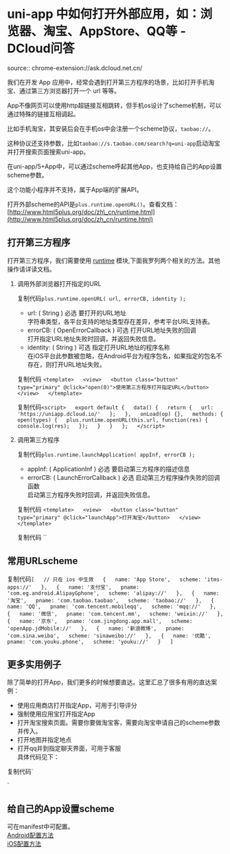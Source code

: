 # uni-app 中如何打开外部应用，如：浏览器、淘宝、AppStore、QQ等 - DCloud问答

source:: chrome-extension://ask.dcloud.net.cn/

我们在开发 App 应用中，经常会遇到打开第三方程序的场景，比如打开手机淘宝、通过第三方浏览器打开一个 url 等等。

App不像网页可以使用http超链接互相跳转，但手机os设计了scheme机制，可以通过特殊的链接互相调起。

比如手机淘宝，其安装后会在手机os中会注册一个scheme协议，`taobao://`。

这种协议还支持参数，比如`taobao://s.taobao.com/search?q=uni-app`启动淘宝并打开搜索页面搜索uni-app。

在uni-app/5+App中，可以通过scheme呼起其他App，也支持给自己的App设置scheme参数。

这个功能小程序并不支持，属于App端的扩展API。

打开外部scheme的API是`plus.runtime.openURL()`。查看文档：[http://www.html5plus.org/doc/zh\_cn/runtime.html](http://www.html5plus.org/doc/zh_cn/runtime.html)

## 打开第三方程序

打开第三方程序，我们需要使用 [runtime](http://www.html5plus.org/doc/zh_cn/runtime.html) 模块,下面我罗列两个相关的方法。其他操作请详读文档。

1.  调用外部浏览器打开指定的URL
    
    复制代码`plus.runtime.openURL( url, errorCB, identity );` 
    
    -   url: ( String ) 必选 要打开的URL地址  
        字符串类型，各平台支持的地址类型存在差异，参考平台URL支持表。
    -   errorCB: ( OpenErrorCallback ) 可选 打开URL地址失败的回调  
        打开指定URL地址失败时回调，并返回失败信息。
    -   identity: ( String ) 可选 指定打开URL地址的程序名称  
        在iOS平台此参数被忽略，在Android平台为程序包名，如果指定的包名不存在，则打开URL地址失败。
    
    复制代码 `<template>  
            <view>  
                <button class="button" type="primary" @click="open(0)">使用第三方程序打开指定URL</button>  
            </view>  
        </template>` 
    
    复制代码`<script>  
    export default {  
        data() {  
            return {  
                url: 'https://uniapp.dcloud.io/'  
            };  
        },  
        onLoad(op) {},  
        methods: {  
            open(types) {  
                    plus.runtime.openURL(this.url, function(res) {  
                        console.log(res);  
                    });  
            }  
        }  
    };  
    </script>` 
    
2.  调用第三方程序
    
    复制代码`plus.runtime.launchApplication( appInf, errorCB );` 
    
    -   appInf: ( ApplicationInf ) 必选 要启动第三方程序的描述信息
    -   errorCB: ( LaunchErrorCallback ) 必选 启动第三方程序操作失败的回调函数  
        启动第三方程序失败时回调，并返回失败信息。
    
    复制代码 `<template>  
            <view>  
                <button class="button" type="primary" @click="launchApp">打开淘宝</button>  
            </view>  
        </template>` 
    
    复制代码 `<script>  
    export default {  
        data() {  
            return {  
                url: 'https://uniapp.dcloud.io/'  
            };  
        },  
        onLoad(op) {},  
        methods: {  
            launchApp() {  
                let _this = this;  
                
                if (plus.os.name == 'Android') {  
                    plus.runtime.launchApplication(  
                        {  
                            pname: 'com.taobao.taobao'  
                        },  
                        function(e) {  
                            console.log('Open system default browser failed: ' + e.message);  
                        }  
                    );  
                } else if (plus.os.name == 'iOS') {  
                    plus.runtime.launchApplication({ action: 'taobao://' }, function(e) {  
                        console.log('Open system default browser failed: ' + e.message);  
                    });  
                }  
    
            }  
        }  
    };  
    </script>` 
    

## 常用URLscheme

复制代码`[  
    // 只在 ios 中生效  
    {  
        name: 'App Store',  
        scheme: 'itms-apps://'  
    },  
    {  
        name: '支付宝',  
        pname: 'com.eg.android.AlipayGphone',  
        scheme: 'alipay://'  
    },  
    {  
        name: '淘宝',  
        pname: 'com.taobao.taobao',  
        scheme: 'taobao://'  
    },  
    {  
        name: 'QQ',  
        pname: 'com.tencent.mobileqq',  
        scheme: 'mqq://'  
    },  
    {  
        name: '微信',  
        pname: 'com.tencent.mm',  
        scheme: 'weixin://'  
    },  
    {  
        name: '京东',  
        pname: 'com.jingdong.app.mall',  
        scheme: 'openApp.jdMobile://'  
    },  
    {  
        name: '新浪微博',  
        pname: 'com.sina.weibo',  
        scheme: 'sinaweibo://'  
    },  
    {  
        name: '优酷',  
        pname: 'com.youku.phone',  
        scheme: 'youku://'  
    }  
]` 

## 更多实用例子

除了简单的打开App，我们更多的时候想要直达。这里汇总了很多有用的直达案例：

-   使用应用商店打开指定App，可用于引导评分
-   强制使用应用宝打开指定App
-   打开淘宝搜索页面。需要你要做淘宝客，需要向淘宝申请自己的scheme参数并传入。
-   打开地图并指定地点
-   打开qq并到指定聊天界面，可用于客服  
    具体代码见下：

复制代码`<template>  
    <view>  
        <page-head title="通过scheme打开三方app示例"></page-head>  
        <button class="button" @click="openBrowser('https://uniapp.dcloud.io/h5')">使用浏览器打开指定URL</button>  
        <button class="button" @click="openMarket()">使用应用商店打开指定App</button>  
        <button class="button" @click="openMarket('com.tencent.android.qqdownloader')">强制使用应用宝打开指定App</button>  
        <button class="button" @click="openTaobao('taobao://s.taobao.com/search?q=uni-app')">打开淘宝搜索页面</button>  
        <button class="button" @click="openMap()">打开地图并指定地点</button>  
        <view class="uni-divider">  
            <view class="uni-divider__content">打开QQ</view>  
            <view class="uni-divider__line"></view>  
        </view>  
        <view class="uni-padding-wrap">  
            <form @submit="openQQ">  
                <view>  
                    <view class="uni-title">请输入聊天对象QQ号：</view>  
                    <view class="uni-list">  
                        <view class="uni-list-cell">  
                            <input class="uni-input" name="qqNum" type="number"/>  
                        </view>  
                    </view>  
                </view>  
                <view>  
                    <view class="uni-title">请选择QQ号类型：</view>  
                    <radio-group class="uni-flex" name="qqNumType">  
                        <label>  
                            <radio value="wpa" checked=""/>普通QQ号</label>  
                        <label>  
                            <radio value="crm" />营销QQ号(无需加好友直接聊天)</label>  
                    </radio-group>  
                </view>  
                <view class="uni-btn-v uni-common-mt">  
                    <button class="button" formType="submit">打开qq并到指定聊天界面</button>  
                </view>  
            </form>  
        </view>  
    </view>  
</template>  

<script> export default {  
    data() {  
        return {  

        };  
    },  
    methods: {  
        openBrowser(url){  
            plus.runtime.openURL(url)  
        },  
        openMarket(marketPackageName) {  
            var appurl;  
            if (plus.os.name=="Android") {  
                appurl = "market://details?id=io.dcloud.HelloH5"; 
            }  
            else{  
                appurl = "itms-apps://itunes.apple.com/cn/app/hello-uni-app/id1417078253?mt=8";  
            }  
            if (typeof(marketPackageName)=="undefined") {  
                plus.runtime.openURL(appurl, function(res) {  
                    console.log(res);  
                });  
            } else{
                if (plus.os.name=="Android") {  
                    plus.runtime.openURL(appurl, function(res) {  
                        plus.nativeUI.alert("本机没有安装应用宝");  
                    },marketPackageName);  
                } else{  
                    plus.nativeUI.alert("仅Android手机才支持应用宝");  
                }  
            }  
        },  
        openTaobao(url){  
            plus.runtime.openURL(url, function(res) {  
                uni.showModal({  
                    content:"本机未检测到淘宝客户端，是否打开浏览器访问淘宝？",  
                    success:function(res){  
                        if (res.confirm) {  
                            plus.runtime.openURL("https://s.taobao.com/search?q=uni-app")  
                        }  
                    }  
                })  
            });  
        },  
        openMap(){  
            var url = "";  
            if (plus.os.name=="Android") {  
                var hasBaiduMap = plus.runtime.isApplicationExist({pname:'com.baidu.BaiduMap',action:'baidumap://'});  
                var hasAmap = plus.runtime.isApplicationExist({pname:'com.autonavi.minimap',action:'androidamap://'});  
                var urlBaiduMap = "baidumap://map/marker?location=39.968789,116.347247&title=DCloud&src=Hello%20uni-app";  
                var urlAmap = "androidamap://viewMap?sourceApplication=Hello%20uni-app&poiname=DCloud&lat=39.9631018208&lon=116.3406135236&dev=0"  
                if (hasAmap && hasBaiduMap) {  
                    plus.nativeUI.actionSheet({title:"选择地图应用",cancel:"取消",buttons:[{title:"百度地图"},{title:"高德地图"}]}, function(e){  
                        switch (e.index){  
                            case 1:  
                                plus.runtime.openURL(urlBaiduMap);  
                                break;  
                            case 2:  
                                plus.runtime.openURL(urlAmap);  
                                break;  
                        }  
                    })  
                }  
                else if (hasAmap) {  
                    plus.runtime.openURL(urlAmap);  
                }  
                else if (hasBaiduMap) {  
                    plus.runtime.openURL(urlBaiduMap);  
                }  
                else{  
                    url = "geo:39.96310,116.340698?q=%e6%95%b0%e5%ad%97%e5%a4%a9%e5%a0%82";  
                    plus.runtime.openURL(url); 
                }  
            } else{  
                
                plus.nativeUI.actionSheet({title:"选择地图应用",cancel:"取消",buttons:[{title:"Apple地图"},{title:"百度地图"},{title:"高德地图"}]}, function(e){  
                    console.log("e.index: " + e.index);  
                    switch (e.index){  
                        case 1:  
                            url = "http://maps.apple.com/?q=%e6%95%b0%e5%ad%97%e5%a4%a9%e5%a0%82&ll=39.96310,116.340698&spn=0.008766,0.019441";  
                            break;  
                        case 2:  
                            url = "baidumap://map/marker?location=39.968789,116.347247&title=DCloud&src=Hello%20uni-app";  
                            break;  
                        case 3:  
                            url = "iosamap://viewMap?sourceApplication=Hello%20uni-app&poiname=DCloud&lat=39.9631018208&lon=116.3406135236&dev=0";  
                            break;  
                        default:  
                            break;  
                    }  
                    if (url!="") {  
                        plus.runtime.openURL( url, function( e ) {  
                            plus.nativeUI.alert("本机未安装指定的地图应用");  
                        });  
                    }  
                })  
            }  
        },  
        openQQ: function (e) {  
            
            
            plus.runtime.openURL('mqqwpa://im/chat?chat_type=' + e.detail.value.qqNumType + '&uin=' + e.detail.value.qqNum,function (res) {  
                plus.nativeUI.alert("本机没有安装QQ，无法启动");  
            });  
        }  
    }  
}; </script>  
<style> .button {  
    margin: 30upx;  
    color: #007AFF;  
} </style>` 

## 给自己的App设置scheme

可在manifest中可配置。  
[Android配置方法](https://ask.dcloud.net.cn/article/409)  
[iOS配置方法](http://ask.dcloud.net.cn/article/64)
